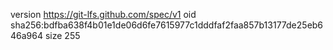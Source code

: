 version https://git-lfs.github.com/spec/v1
oid sha256:bdfba638f4b01e1de06d6fe7615977c1dddfaf2faa857b13177de25eb646a964
size 255
